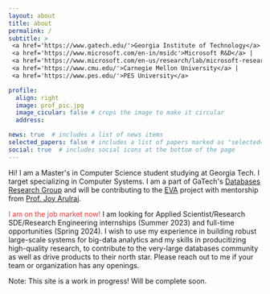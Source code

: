```yaml
---
layout: about
title: about
permalink: /
subtitle: >
 <a href='https://www.gatech.edu/'>Georgia Institute of Technology</a> |
 <a href='https://www.microsoft.com/en-in/msidc'>Microsoft R&D</a> |
 <a href='https://www.microsoft.com/en-us/research/lab/microsoft-research-india/'>Microsoft Research</a> |
 <a href='https://www.cmu.edu/'>Carnegie Mellon University</a> |
 <a href='https://www.pes.edu/'>PES University</a>

profile:
  align: right
  image: prof_pic.jpg
  image_cicular: false # crops the image to make it circular
  address:

news: true  # includes a list of news items
selected_papers: false # includes a list of papers marked as "selected={true}"
social: true  # includes social icons at the bottom of the page
---
```


Hi! I am a Master's in Computer Science student studying at Georgia Tech. I target specializing in Computer Systems. I am a part of GaTech's <a href="https://db.cc.gatech.edu/">Databases Research Group</a> and will be contributing to the <a href="https://evagatech.readthedocs.io/">EVA</a> project with mentorship from <a href="https://faculty.cc.gatech.edu/~jarulraj/">Prof. Joy Arulraj</a>.

<span style="color:Red;display:inline;" class="blink">I am on the job market now!</span> I am looking for Applied Scientist/Research SDE/Research Engineering internships (Summer 2023) and full-time opportunities (Spring 2024). I wish to use my experience in building robust large-scale systems for big-data analytics and my skills in producitizing high-quality research, to contribute to the very-large databases community as well as drive products to their north star. Please reach out to me if your team or organization has any openings.

Note: This site is a work in progress! Will be complete soon.
<style>
  .blink {
  animation: blink 1s step-start infinite;
}

@keyframes blink {
  0% {
    opacity: 1;
  }
  10% {
    opacity: 0.8;
  }
  20% {
    opacity: 0.6;
  }
  30% {
    opacity: 0.4;
  }
  40% {
    opacity: 0.2;
  }
  50% {
    opacity: 0;
  }
  60% {
    opacity: 0.2;
  }
  70% {
    opacity: 0.4;
  }
  80% {
    opacity: 0.6;
  }
  90% {
    opacity: 0.8;
  }
  100% {
    opacity: 1;
  }
}
</style>
